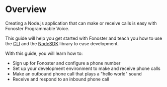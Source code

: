 # Overview

Creating a Node.js application that can make or receive calls is easy with Fonoster Programmable Voice.

This guide will help you get started with Fonoster and teach you how to use the [CLI](https://www.npmjs.com/package/@fonoster/ctl) and the [NodeSDK](/docs/reference/overview) library to ease development.

With this guide, you will learn how to:

- Sign up for Fonoster and configure a phone number
- Set up your development environment to make and receive phone calls
- Make an outbound phone call that plays a "hello world" sound
- Receive and respond to an inbound phone call
